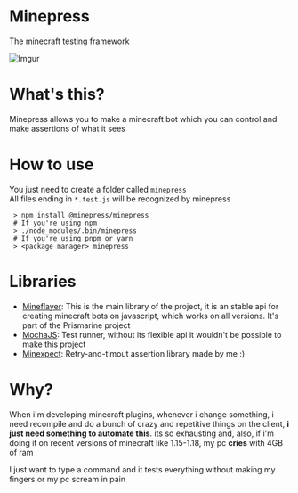 # Minepress
The minecraft testing framework

![Imgur](https://i.imgur.com/3nd2ASc.png)
# What's this?
Minepress allows you to make a minecraft bot which you can control
and make assertions of what it sees

# How to use
You just need to create a folder called `minepress`  
All files ending in `*.test.js` will be recognized by minepress
```console
 > npm install @minepress/minepress
 # If you're using npm
 > ./node_modules/.bin/minepress
 # If you're using pnpm or yarn
 > <package manager> minepress 
```
# Libraries
 - [Mineflayer](https://github.com/PrismarineJS/mineflayer): This is the main library of the project, it is an stable api for creating minecraft bots on javascript, which works on all versions. It's part of the Prismarine project
 - [MochaJS](https://github.com/mochajs/mocha): Test runner, without its flexible api it wouldn't be possible to make this project
 - [Minexpect](https://github.com/Mineqress/minexpect): Retry-and-timout assertion library made by me :)
# Why?
When i'm developing minecraft plugins, whenever i change something, i need recompile and do a bunch of crazy and repetitive things on the client, **i just need something to automate this**. its so exhausting and, also, if i'm doing it on recent versions of minecraft like 1.15-1.18, my pc **cries** with 4GB of ram

I just want to type a command and it tests everything without making my fingers or my pc scream in pain
